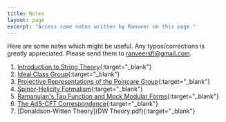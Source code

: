 ```yaml
---
title: Notes
layout: page
excerpt: "Access some notes written by Ranveer on this page."
---
```

Here are some notes which might be useful. Any typos/corrections is greatly appreciated. Please send them to ranveersfl@gmail.com.  
  
1. [Introduction to String Theory](String_Theory_notes.pdf){:target="_blank"}   
2. [Ideal Class Group](class-group.pdf){:target="_blank"}    
3. [Projective Representations of the Poincare Group](wigner.pdf){:target="_blank"} 
4. [Spinor-Helicity Formalism](Spinor-Helicity.pdf){:target="_blank"}
5. [Ramanujan's Tau Function and Mock Modular Forms](main.pdf){:target="_blank"}  
6. [The AdS-CFT Correspondence](AdS_CFT.pdf){:target="_blank"} 
7. [Donaldson-Witten Theory](DW Theory.pdf){:target="_blank"} 
 
